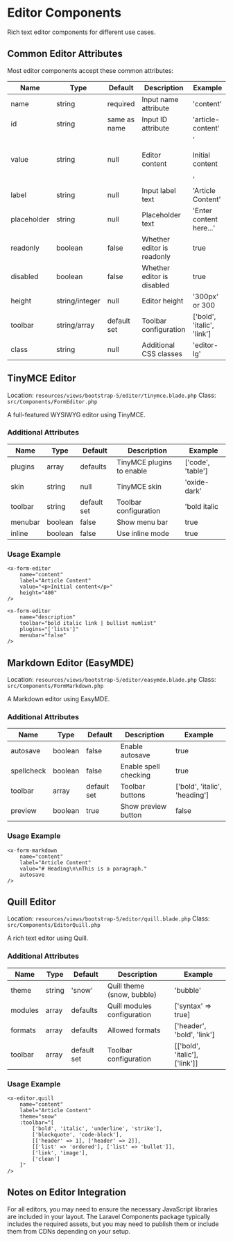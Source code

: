 # Editor Components

Rich text editor components for different use cases.

## Common Editor Attributes

Most editor components accept these common attributes:

| Name | Type | Default | Description | Example |
|------|------|---------|-------------|---------|
| name | string | required | Input name attribute | 'content' |
| id | string | same as name | Input ID attribute | 'article-content' |
| value | string | null | Editor content | '<p>Initial content</p>' |
| label | string | null | Input label text | 'Article Content' |
| placeholder | string | null | Placeholder text | 'Enter content here...' |
| readonly | boolean | false | Whether editor is readonly | true |
| disabled | boolean | false | Whether editor is disabled | true |
| height | string/integer | null | Editor height | '300px' or 300 |
| toolbar | string/array | default set | Toolbar configuration | ['bold', 'italic', 'link'] |
| class | string | null | Additional CSS classes | 'editor-lg' |

## TinyMCE Editor

Location: `resources/views/bootstrap-5/editor/tinymce.blade.php`
Class: `src/Components/FormEditor.php`

A full-featured WYSIWYG editor using TinyMCE.

### Additional Attributes

| Name | Type | Default | Description | Example |
|------|------|---------|-------------|---------|
| plugins | array | defaults | TinyMCE plugins to enable | ['code', 'table'] |
| skin | string | null | TinyMCE skin | 'oxide-dark' |
| toolbar | string | default set | Toolbar configuration | 'bold italic | link image' |
| menubar | boolean | false | Show menu bar | true |
| inline | boolean | false | Use inline mode | true |

### Usage Example

```blade
<x-form-editor
    name="content"
    label="Article Content"
    value="<p>Initial content</p>"
    height="400"
/>

<x-form-editor
    name="description"
    toolbar="bold italic link | bullist numlist"
    plugins="['lists']"
    menubar="false"
/>
```

## Markdown Editor (EasyMDE)

Location: `resources/views/bootstrap-5/editor/easymde.blade.php`
Class: `src/Components/FormMarkdown.php`

A Markdown editor using EasyMDE.

### Additional Attributes

| Name | Type | Default | Description | Example |
|------|------|---------|-------------|---------|
| autosave | boolean | false | Enable autosave | true |
| spellcheck | boolean | false | Enable spell checking | true |
| toolbar | array | default set | Toolbar buttons | ['bold', 'italic', 'heading'] |
| preview | boolean | true | Show preview button | false |

### Usage Example

```blade
<x-form-markdown
    name="content"
    label="Article Content"
    value="# Heading\n\nThis is a paragraph."
    autosave
/>
```

## Quill Editor

Location: `resources/views/bootstrap-5/editor/quill.blade.php`
Class: `src/Components/EditorQuill.php`

A rich text editor using Quill.

### Additional Attributes

| Name | Type | Default | Description | Example |
|------|------|---------|-------------|---------|
| theme | string | 'snow' | Quill theme (snow, bubble) | 'bubble' |
| modules | array | defaults | Quill modules configuration | ['syntax' => true] |
| formats | array | defaults | Allowed formats | ['header', 'bold', 'link'] |
| toolbar | array | default set | Toolbar configuration | [['bold', 'italic'], ['link']] |

### Usage Example

```blade
<x-editor.quill
    name="content"
    label="Article Content"
    theme="snow"
    :toolbar="[
        ['bold', 'italic', 'underline', 'strike'],
        ['blockquote', 'code-block'],
        [['header' => 1], ['header' => 2]],
        [['list' => 'ordered'], ['list' => 'bullet']],
        ['link', 'image'],
        ['clean']
    ]"
/>
```

## Notes on Editor Integration

For all editors, you may need to ensure the necessary JavaScript libraries are included in your layout. The Laravel Components package typically includes the required assets, but you may need to publish them or include them from CDNs depending on your setup.
